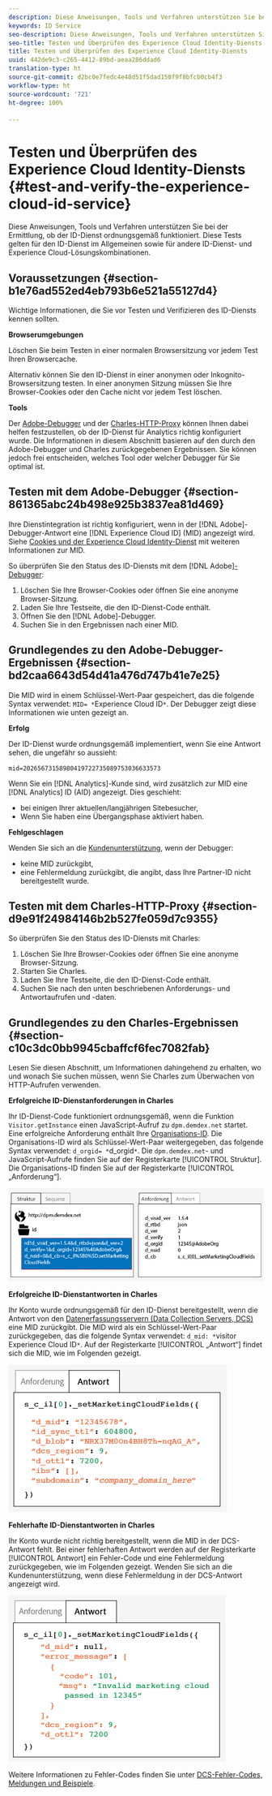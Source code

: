 ```yaml
---
description: Diese Anweisungen, Tools und Verfahren unterstützen Sie bei der Ermittlung, ob der ID-Dienst ordnungsgemäß funktioniert. Diese Tests gelten für den ID-Dienst im Allgemeinen sowie für andere ID-Dienst- und Experience Cloud-Lösungskombinationen.
keywords: ID Service
seo-description: Diese Anweisungen, Tools und Verfahren unterstützen Sie bei der Ermittlung, ob der ID-Dienst ordnungsgemäß funktioniert. Diese Tests gelten für den ID-Dienst im Allgemeinen sowie für andere ID-Dienst- und Experience Cloud-Lösungskombinationen.
seo-title: Testen und Überprüfen des Experience Cloud Identity-Diensts
title: Testen und Überprüfen des Experience Cloud Identity-Diensts
uuid: 442de9c3-c265-4412-89bd-aeaa286ddad6
translation-type: ht
source-git-commit: d2bc0e7fedc4e48d51f5dad158f9f8bfcb0cb4f3
workflow-type: ht
source-wordcount: '721'
ht-degree: 100%

---
```



# Testen und Überprüfen des Experience Cloud Identity-Diensts {#test-and-verify-the-experience-cloud-id-service}

Diese Anweisungen, Tools und Verfahren unterstützen Sie bei der Ermittlung, ob der ID-Dienst ordnungsgemäß funktioniert. Diese Tests gelten für den ID-Dienst im Allgemeinen sowie für andere ID-Dienst- und Experience Cloud-Lösungskombinationen.

## Voraussetzungen {#section-b1e76ad552ed4eb793b6e521a55127d4}

Wichtige Informationen, die Sie vor Testen und Verifizieren des ID-Diensts kennen sollten.

**Browserumgebungen**

Löschen Sie beim Testen in einer normalen Browsersitzung vor jedem Test Ihren Browsercache.

Alternativ können Sie den ID-Dienst in einer anonymen oder Inkognito-Browsersitzung testen. In einer anonymen Sitzung müssen Sie Ihre Browser-Cookies oder den Cache nicht vor jedem Test löschen.

**Tools**

Der [Adobe-Debugger](https://docs.adobe.com/content/help/de-DE/analytics/implementation/validate/debugger.html) und der [Charles-HTTP-Proxy](https://www.charlesproxy.com/) können Ihnen dabei helfen festzustellen, ob der ID-Dienst für Analytics richtig konfiguriert wurde. Die Informationen in diesem Abschnitt basieren auf den durch den Adobe-Debugger und Charles zurückgegebenen Ergebnissen. Sie können jedoch frei entscheiden, welches Tool oder welcher Debugger für Sie optimal ist.

## Testen mit dem Adobe-Debugger {#section-861365abc24b498e925b3837ea81d469}

Ihre Dienstintegration ist richtig konfiguriert, wenn in der [!DNL Adobe]-Debugger-Antwort eine [!DNL Experience Cloud ID] (MID) angezeigt wird. Siehe [Cookies und der Experience Cloud Identity-Dienst](../introduction/cookies.md) mit weiteren Informationen zur MID.

So überprüfen Sie den Status des ID-Diensts mit dem [!DNL Adobe][-Debugger](https://docs.adobe.com/content/help/de-DE/analytics/implementation/validate/debugger.html):

1. Löschen Sie Ihre Browser-Cookies oder öffnen Sie eine anonyme Browser-Sitzung.
1. Laden Sie Ihre Testseite, die den ID-Dienst-Code enthält.
1. Öffnen Sie den [!DNL Adobe]-Debugger.
1. Suchen Sie in den Ergebnissen nach einer MID.

## Grundlegendes zu den Adobe-Debugger-Ergebnissen {#section-bd2caa6643d54d41a476d747b41e7e25}

Die MID wird in einem Schlüssel-Wert-Paar gespeichert, das die folgende Syntax verwendet: `MID= *`Experience Cloud ID`*`. Der Debugger zeigt diese Informationen wie unten gezeigt an.

**Erfolg**

Der ID-Dienst wurde ordnungsgemäß implementiert, wenn Sie eine Antwort sehen, die ungefähr so aussieht:

```
mid=20265673158980419722735089753036633573
```

Wenn Sie ein [!DNL Analytics]-Kunde sind, wird zusätzlich zur MID eine [!DNL Analytics] ID (AID) angezeigt. Dies geschieht:

* bei einigen Ihrer aktuellen/langjährigen Sitebesucher,
* Wenn Sie haben eine Übergangsphase aktiviert haben.

**Fehlgeschlagen**

Wenden Sie sich an die [Kundenunterstützung](https://helpx.adobe.com/de/marketing-cloud/contact-support.html), wenn der Debugger:

* keine MID zurückgibt,
* eine Fehlermeldung zurückgibt, die angibt, dass Ihre Partner-ID nicht bereitgestellt wurde.

## Testen mit dem Charles-HTTP-Proxy {#section-d9e91f24984146b2b527fe059d7c9355}

So überprüfen Sie den Status des ID-Diensts mit Charles:

1. Löschen Sie Ihre Browser-Cookies oder öffnen Sie eine anonyme Browser-Sitzung.
1. Starten Sie Charles.
1. Laden Sie Ihre Testseite, die den ID-Dienst-Code enthält.
1. Suchen Sie nach den unten beschriebenen Anforderungs- und Antwortaufrufen und -daten.

## Grundlegendes zu den Charles-Ergebnissen {#section-c10c3dc0bb9945cbaffcf6fec7082fab}

Lesen Sie diesen Abschnitt, um Informationen dahingehend zu erhalten, wo und wonach Sie suchen müssen, wenn Sie Charles zum Überwachen von HTTP-Aufrufen verwenden.

**Erfolgreiche ID-Dienstanforderungen in Charles**

Ihr ID-Dienst-Code funktioniert ordnungsgemäß, wenn die Funktion `Visitor.getInstance` einen JavaScript-Aufruf zu `dpm.demdex.net` startet. Eine erfolgreiche Anforderung enthält Ihre [Organisations-ID](../reference/requirements.md#section-a02f537129a64ffbb690d5738d360c26). Die Organisations-ID wird als Schlüssel-Wert-Paar weitergegeben, das folgende Syntax verwendet: `d_orgid= *`d_orgid`*`. Die `dpm.demdex.net`- und JavaScript-Aufrufe finden Sie auf der Registerkarte [!UICONTROL Struktur]. Die Organisations-ID finden Sie auf der Registerkarte [!UICONTROL „Anforderung“].

![](assets/charles_request.png)

**Erfolgreiche ID-Dienstantworten in Charles**

Ihr Konto wurde ordnungsgemäß für den ID-Dienst bereitgestellt, wenn die Antwort von den [Datenerfassungsservern (Data Collection Servers, DCS)](https://docs.adobe.com/content/help/de-DE/audience-manager/user-guide/reference/system-components/components-data-collection.html) eine MID zurückgibt. Die MID wird als ein Schlüssel-Wert-Paar zurückgegeben, das die folgende Syntax verwendet: `d_mid: *`visitor Experience Cloud ID`*`. Auf der Registerkarte [!UICONTROL „Antwort“] findet sich die MID, wie im Folgenden gezeigt.

![](assets/charles_response_success.png)

**Fehlerhafte ID-Dienstantworten in Charles**

Ihr Konto wurde nicht richtig bereitgestellt, wenn die MID in der DCS-Antwort fehlt. Bei einer fehlerhaften Antwort werden auf der Registerkarte [!UICONTROL Antwort] ein Fehler-Code und eine Fehlermeldung zurückgegeben, wie im Folgenden gezeigt. Wenden Sie sich an die Kundenunterstützung, wenn diese Fehlermeldung in der DCS-Antwort angezeigt wird.

![](assets/charles_response_unsuccessful.png)

Weitere Informationen zu Fehler-Codes finden Sie unter [DCS-Fehler-Codes, Meldungen und Beispiele](https://docs.adobe.com/content/help/de-DE/audience-manager/user-guide/api-and-sdk-code/dcs/dcs-api-reference/dcs-error-codes.html).
